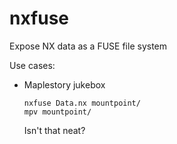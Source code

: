 # nxfuse
Expose NX data as a FUSE file system

Use cases:

- Maplestory jukebox
  
  ```
  nxfuse Data.nx mountpoint/
  mpv mountpoint/
  ```
  
  Isn't that neat?
